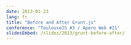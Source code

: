 ```yaml
---
date: 2013-01-23
lang: fr
title: "Before and After Grunt.js"
conference: "ToulouseJS #3 / Apero Web #21"
slidesEmbed: /slides/2013/grunt-before-after/
---
```

